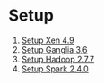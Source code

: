 # Setup

1. [Setup Xen 4.9](xen/)
1. [Setup Ganglia 3.6](ganglia/)
1. [Setup Hadoop 2.7.7](hadoop/)
1. [Setup Spark 2.4.0](spark/)
